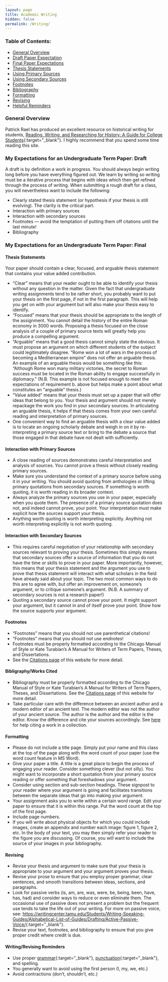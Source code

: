 ```yaml
---
layout: page
title: Academic Writing
hidden: false
permalink: /Writing/
---
```


### Table of Contents:
* [General Overview](#overview)
* [Draft Paper Expectation](#draft)
* [Final Paper Expectations](#final)
* [Thesis Statements](#thesis)
* [Using Primary Sources](#primaries)
* [Using Secondary Sources](#secondaries)
* [Footnotes](#footnotes)
* [Bibliography](#bibliography)
* [Formatting](#formatting)
* [Revising](#revising)
* [Helpful Reminders](#reminders)



### <a name="overview"/>General Overview
Patrick Rael has produced an excellent resource on historical writing for students, 
[Reading, Writing, and Researching for History: A Guide for College Students](http://www.bowdoin.edu/writing-guides/){:target="_blank"}.
I highly recommend that you spend some time reading this site.

### <a name="draft"/>My Expectations for an Undergraduate Term Paper: Draft
A draft is by definition a work in progress. You should always begin writing long before 
you have everything figured out. We learn by writing so writing must be a iterative 
process that begins with ideas which then get refined through the process of writing. 
When submitting a rough draft for a class, you will nevertheless want to include the 
following:
* Clearly stated thesis statement (or hypothesis if your thesis is still evolving).
The clarity is the critical part. 
* Interaction with primary sources
* Interaction with secondary sources
* Footnotes — avoid the temptation of putting them off citations until the last minute!
* Bibliography


### <a name="final"/>My Expectations for an Undergraduate Term Paper: Final

#### <a name="thesis"/>Thesis Statements
Your paper should contain a clear, focused, and arguable thesis statement that contains
your value added contribution.
* “Clear” means that your reader ought to be able to identify your thesis without 
any question in the matter. Given the fact that undergraduate writing assignments 
tend to be rather short, you probably want to put your thesis on the first page, 
if not in the first paragraph. This will help you get on with your argument but 
will also make your thesis easy to identify.
* “Focused” means that your thesis should be appropriate to the length of the 
assignment. You cannot detail the history of the entire Roman economy in 3000 
words. Proposing a thesis focused on the close analysis of a couple of primary 
source texts will greatly help you produce a compelling argument.
* “Arguable” means that a good thesis cannot simply state the obvious. It must 
propose an argument on which different students of the subject could legitimately 
disagree. “Rome won a lot of wars in the process of becoming a Mediterranean empire” 
does not offer an arguable thesis. An example of an arguable thesis would be 
something like this: “Although Rome won many military victories, the secret to 
Roman success must be located in the Roman ability to engage successfully in 
diplomacy.” (N.B. This example is not focused enough to meet the expectations of 
requirement b. above but helps make a point about what constitutes an "arguable" 
thesis.)
* “Value added” means that your thesis must set up a paper that will offer ideas 
that belong to you. Your thesis and argument should not merely repackage the work 
you find in your secondary sources. In articulating an arguable thesis, it helps 
if that thesis comes from your own careful reading and interpretation of primary 
sources.
* One convenient way to find an arguable thesis with a clear value added is to 
locate an ongoing scholarly debate and weigh in on it by re-interpreting a primary 
source text or bring to the debate a source that those engaged in that debate have 
not dealt with sufficiently.

#### <a name="primaries"/>Interaction with Primary Sources
* A close reading of sources demonstrates careful interpretation and analysis 
of sources. You cannot prove a thesis without closely reading primary sources. 
* Make sure you understand the context of a primary source before using it in 
your writing. You should avoid quoting from anthologies or lifting primary 
quotations from secondary sources. If something is worth quoting, it is worth 
reading in its broader context.
* Always analyze the primary sources you use in your paper, especially when 
you quote them. The presence of a primary source quotation does not, and indeed 
cannot prove, your point. Your interpretation must make explicit how the sources 
support your thesis. 
* Anything worth quoting is worth interpreting explicitly. Anything not worth 
interpreting explicitly is not worth quoting.

#### <a name="secondaries"/>Interaction with Secondary Sources
* This requires careful negotiation of your relationship with secondary sources 
relevant to proving your thesis. Sometimes this simply means that secondary 
sources offer a source of information that you do not have the time or skills 
to prove in your paper. More importantly, however, this means that your thesis 
statement and the argument you use to prove that thesis statement will interact 
with what scholars in the field have already said about your topic. The two most 
common ways to do this are to agree with, but offer an improvement on, someone’s 
argument, or to critique someone’s argument. (N.B. A summary of secondary sources 
is not a research paper!)
* Quoting a secondary source cannot prove your point. It might support your argument, 
but it cannot in and of itself prove your point. Show how the source supports _your_ 
argument.

#### <a name="footnotes"/>Footnotes
* “Footnotes” means that you should not use parenthetical citations! 
* “Footnotes” means that you should not use endnotes! 
* Footnotes must be properly formatted according to the Chicago Manual of Style 
or Kate Turabian’s A Manual for Writers of Term Papers, Theses, and Dissertations.
* See the [Citations page](../Citations) of this website for more detail.

#### <a name="bibliography"/>Bibligraphy/Works Cited
* Bibliography must be properly formatted according to the Chicago Manual of 
Style or Kate Turabian’s A Manual for Writers of Term Papers, Theses, and 
Dissertations. See the [Citations page](../Citations) of this website for more detail.
* Take particular care with the difference between an ancient author and a 
modern editor of an ancient text. The modern editor was not the author of your 
ancient source. The author is the author and the editor is the editor. Know the 
difference and cite your sources accordingly. See [here](../Citations/#workInCollection) 
for help citing a work in a collection.


#### <a name="formatting"/>Formatting
* Please do not include a title page. Simply put your name and this class at the 
top of the page along with the word count of your paper (use the word count feature 
in MS Word). 
* Give your paper a title. A title is a great place to begin the process of 
engaging your reader. Consider something clever (but not silly). You might want to incorporate 
a short quotation from your primary source reading or offer something that foreshadows 
your argument.
* Consider using section and sub-section headings. These signpost to your reader where 
your argument is going and facilitates transitions between the separate ideas that 
go into making your argument.
* Your assignment asks you to write within a certain word range. Edit your paper 
to ensure that it is within this range. Put the word count at the top of the first page.
* Include page numbers.
* If you will write about physical objects for which you could include images, 
create an appendix and number each image: figure 1, figure 2, etc. In the body 
of your text, you may then simply refer your reader to the figure you are discussing. 
Of course, you will want to include the source of your images in your bibliography.

#### <a name="revising"/>Revising
* Revise your thesis and argument to make sure that your thesis is appropriate 
to your argument and your argument proves your thesis.
* Revise your prose to ensure that you employ proper grammar, clear sentences, 
and smooth transitions between ideas, sections, and paragraphs.
* Look for passive verbs (is, am, are, was, were, be, being, been, have, has, had) 
and consider ways to reduce or even eliminate them. The occasional use of passive 
does not present a problem but the frequent use tends to take the life out of your 
writing. For more on passive voice, see: <https://writingcenter.tamu.edu/Students/Writing-Speaking-Guides/Alphabetical-List-of-Guides/Drafting/Active-Passive-Voice/>{:target="_blank"}.
* Revise your text, footnotes, and bibliography to ensure that you give proper 
credit where credit is due.

#### <a name="reminders"/>Writing/Revising Reminders
* Use proper [grammar](https://www.niu.edu/writingtutorial/grammar/index.shtml){:target="_blank"}, 
[punctuation](https://www.niu.edu/writingtutorial/punctuation/index.shtml){:target="_blank"}, and spelling. 
* You generally want to avoid using the first person (I, my, we, etc.)
* Avoid contractions (don’t, shouldn’t, etc.)





